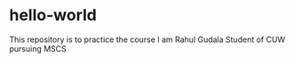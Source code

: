 # hello-world
This repository is to practice the course
I am Rahul Gudala Student of CUW pursuing MSCS
